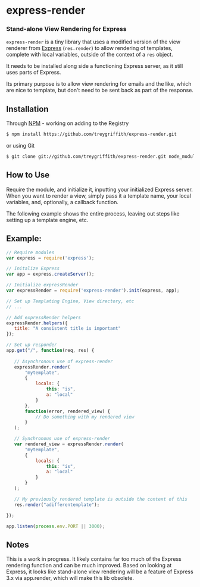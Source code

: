 express-render
==============
### Stand-alone View Rendering for Express

`express-render` is a tiny library that uses a modified version of the view renderer
 from [Express](http://www.expressjs.com) (`res.render`) to allow rendering of templates,
 complete with local variables, outside of the context of a `res` object.

 It needs to be installed along side a functioning Express server, as it still uses parts
 of Express.

 Its primary purpose is to allow view rendering for emails and the like, which are nice to template, but don't need to be 
 sent back as part of the response.


 Installation
 ------------

Through [NPM](http://www.npmjs.org) - working on adding to the Registry
 ``` bash
 $ npm install https://github.com/treygriffith/express-render.git
 ```

 or using Git
 ``` bash
 $ git clone git://github.com/treygriffith/express-render.git node_modules/express-render/
 ```

 How to Use
 ----------

 Require the module, and initialize it, inputting your initialized Express server.
 When you want to render a view, simply pass it a template name, your local variables,
 and, optionally, a callback function.

 The following example shows the entire process, leaving out steps like setting up a template engine, etc.

## Example:	
 ``` javascript
 // Require modules
 var express = require('express');

 // Initalize Express
 var app = express.createServer();

 // Initialize expressRender
 var expressRender = require('express-render').init(express, app);

 // Set up Templating Engine, View directory, etc
 // ...

 // Add expressRender helpers
 expressRender.helpers({
 	title: "A consistent title is important"
});

 // Set up responder
 app.get("/", function(req, res) {
 	
 	// Asynchronous use of express-render
 	expressRender.render(
 		"mytemplate", 
	 	{
	 		locals: {
	 			this: "is",
	 			a: "local"
	 		}
	 	}, 
	 	function(error, rendered_view) {
 			// Do something with my rendered view
 		}	
 	);

 	// Synchronous use of express-render
 	var rendered_view = expressRender.render(
 		"mytemplate", 
 		{
	 		locals: {
	 			this: "is",
	 			a: "local"
	 		}
 		}
 	);

 	// My previously rendered template is outside the context of this
 	res.render("adifferentemplate");

 });

 app.listen(process.env.PORT || 3000);

 ```

 Notes
 -----
 This is a work in progress. It likely contains far too much of the Express rendering function and can be much improved.
 Based on looking at Express, it looks like stand-alone view rendering will be a feature of Express 3.x via app.render, 
 which will make this lib obsolete.

